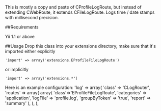 This is mostly a copy and paste of CProfileLogRoute, but instead of extending CWebRoute, it extends CFileLogRoute.  Logs time / date stamps with millisecond precision.


##Requirements

Yii 1.1 or above

##Usage
Drop this class into your extensions directory, make sure that it's imported either explicitly 

    'import' => array('extensions.EProfileFileLogRoute') 

or implicitly

    'import' => array('extensions.*')

Here is an example configuration:
        'log' => array(
            'class' => 'CLogRouter',
            'routes' => array(
                array(
                    'class'=>'EProfileFileLogRoute',
                    'categories' => 'application',
                    'logFile' => 'profile.log',
                    'groupByToken' => 'true',
                    'report' => 'summary'
                ),
            ),
        ),

